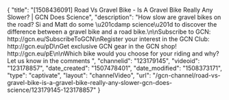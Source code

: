 {
    "title": "[1508436091] Road Vs Gravel Bike - Is A Gravel Bike Really Any Slower? | GCN Does Science",
    "description": "How slow are gravel bikes on the road? Si and Matt do some \u201cdamp science\u201d to discover the difference between a gravel bike and a road bike.\n\nSubscribe to GCN: http:\/\/gcn.eu\/SubscribeToGCN\nRegister your interest in the GCN Club: http:\/\/gcn.eu\/pD\nGet exclusive GCN gear in the GCN shop! http:\/\/gcn.eu\/pE\n\nWhich bike would you choose for your riding and why? Let us know in the comments ",
    "channelid": "123179145",
    "videoid": "123178857",
    "date_created": "1507478401",
    "date_modified": "1508373171",
    "type": "captivate",
    "layout": "channelVideo",
    "url": "\/gcn-channel\/road-vs-gravel-bike-is-a-gravel-bike-really-any-slower-gcn-does-science\/123179145-123178857"
}